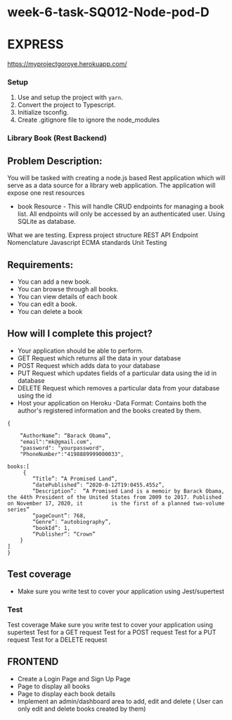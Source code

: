 # week-6-task-SQ012-Node-pod-D
# EXPRESS 

https://myprojectgoroye.herokuapp.com/

### Setup
1. Use and setup the project with `yarn`.
2. Convert the project to Typescript.
3. Initialize tsconfig.
4. Create .gitignore file to ignore the node_modules

### Library Book (Rest Backend)

## Problem Description:

You will be tasked with creating a node.js based Rest application which will serve as a data source for a library web application. The application will expose one rest resources
* book Resource - This will handle CRUD endpoints for managing a book list. All endpoints will only be accessed by an authenticated user.
Using SQLite as database.

What we are testing.
Express project structure
REST API Endpoint Nomenclature
Javascript ECMA standards
Unit Testing

## Requirements:

- You can add a new book.
- You can browse through all books.
- You can view details of each book
- You can edit a book.
- You can delete a book



## How will I complete this project?
- Your application should be able to perform.
- GET Request which returns all the data in your database 
- POST Request which adds data to your database
- PUT Request which updates fields of a particular data using the id in database
- DELETE Request which removes a particular data from your database using the id
- Host your application on Heroku
-Data Format: Contains both the author's registered information and the books created by them.

```
{

    “AuthorName”: “Barack Obama”,
    "email":"mk@gmail.com",
    "password": "yourpassword",
    "PhoneNumber":"4198889999000033",
  
books:[
     {
        “Title”: “A Promised Land”,
        “datePublished”: “2020-0-12T19:0455.455z”,
        “Description”:  “A Promised Land is a memoir by Barack Obama, the 44th President of the United States from 2009 to 2017. Published on November 17, 2020, it         is the first of a planned two-volume series”
        “pageCount”: 768,
        “Genre”: “autobiography”,
        “bookId”: 1,
        “Publisher”: “Crown”
    }
]
}

```
## Test coverage
- Make sure you write test to cover your application using Jest/supertest

### Test
Test coverage
Make sure you write test to cover your application using supertest
Test for a GET request
Test for a POST request
Test for a PUT request
Test for a DELETE request


## FRONTEND
- Create a Login Page and Sign Up Page
- Page to display all books
- Page to display each book details
- Implement an admin/dashboard area to add, edit and delete ( User can only edit and delete books created by them)
